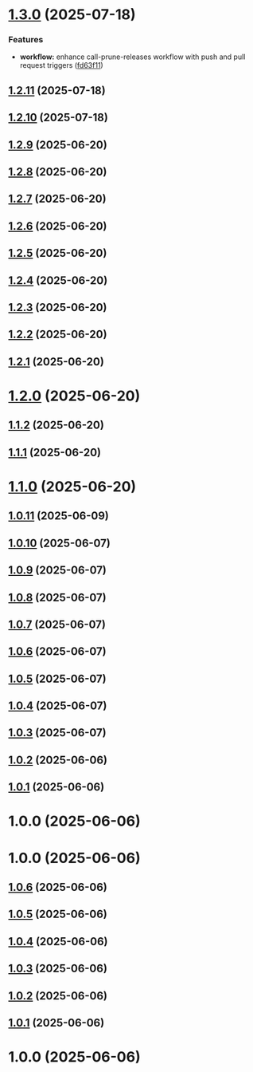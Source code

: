# [1.3.0](https://github.com/variablesoftware/github-workflows/compare/v1.2.11...v1.3.0) (2025-07-18)


### Features

* **workflow:** enhance call-prune-releases workflow with push and pull request triggers ([fd63f11](https://github.com/variablesoftware/github-workflows/commit/fd63f11d1956a9e39596e4f9c2018bdb13e16f4a))

## [1.2.11](https://github.com/variablesoftware/github-workflows/compare/v1.2.10...v1.2.11) (2025-07-18)

## [1.2.10](https://github.com/variablesoftware/github-workflows/compare/v1.2.9...v1.2.10) (2025-07-18)

## [1.2.9](https://github.com/variablesoftware/github-workflows/compare/v1.2.8...v1.2.9) (2025-06-20)

## [1.2.8](https://github.com/variablesoftware/github-workflows/compare/v1.2.7...v1.2.8) (2025-06-20)

## [1.2.7](https://github.com/variablesoftware/github-workflows/compare/v1.2.6...v1.2.7) (2025-06-20)

## [1.2.6](https://github.com/variablesoftware/github-workflows/compare/v1.2.5...v1.2.6) (2025-06-20)

## [1.2.5](https://github.com/variablesoftware/github-workflows/compare/v1.2.4...v1.2.5) (2025-06-20)

## [1.2.4](https://github.com/variablesoftware/github-workflows/compare/v1.2.3...v1.2.4) (2025-06-20)

## [1.2.3](https://github.com/variablesoftware/github-workflows/compare/v1.2.2...v1.2.3) (2025-06-20)

## [1.2.2](https://github.com/variablesoftware/github-workflows/compare/v1.2.1...v1.2.2) (2025-06-20)

## [1.2.1](https://github.com/variablesoftware/github-workflows/compare/v1.2.0...v1.2.1) (2025-06-20)

# [1.2.0](https://github.com/variablesoftware/github-workflows/compare/v1.1.2...v1.2.0) (2025-06-20)

## [1.1.2](https://github.com/variablesoftware/github-workflows/compare/v1.1.1...v1.1.2) (2025-06-20)

## [1.1.1](https://github.com/variablesoftware/github-workflows/compare/v1.1.0...v1.1.1) (2025-06-20)

# [1.1.0](https://github.com/variablesoftware/github-workflows/compare/v1.0.11...v1.1.0) (2025-06-20)

## [1.0.11](https://github.com/variablesoftware/github-workflows/compare/v1.0.10...v1.0.11) (2025-06-09)

## [1.0.10](https://github.com/variablesoftware/github-workflows/compare/v1.0.9...v1.0.10) (2025-06-07)

## [1.0.9](https://github.com/variablesoftware/github-workflows/compare/v1.0.8...v1.0.9) (2025-06-07)

## [1.0.8](https://github.com/variablesoftware/github-workflows/compare/v1.0.7...v1.0.8) (2025-06-07)

## [1.0.7](https://github.com/variablesoftware/github-workflows/compare/v1.0.6...v1.0.7) (2025-06-07)

## [1.0.6](https://github.com/variablesoftware/github-workflows/compare/v1.0.5...v1.0.6) (2025-06-07)

## [1.0.5](https://github.com/variablesoftware/github-workflows/compare/v1.0.4...v1.0.5) (2025-06-07)

## [1.0.4](https://github.com/variablesoftware/github-workflows/compare/v1.0.3...v1.0.4) (2025-06-07)

## [1.0.3](https://github.com/variablesoftware/github-workflows/compare/v1.0.2...v1.0.3) (2025-06-07)

## [1.0.2](https://github.com/variablesoftware/github-workflows/compare/v1.0.1...v1.0.2) (2025-06-06)

## [1.0.1](https://github.com/variablesoftware/github-workflows/compare/v1.0.0...v1.0.1) (2025-06-06)

# 1.0.0 (2025-06-06)

# 1.0.0 (2025-06-06)

## [1.0.6](https://github.com/variablesoftware/github-workflows/compare/v1.0.5...v1.0.6) (2025-06-06)

## [1.0.5](https://github.com/variablesoftware/github-workflows/compare/v1.0.4...v1.0.5) (2025-06-06)

## [1.0.4](https://github.com/variablesoftware/github-workflows/compare/v1.0.3...v1.0.4) (2025-06-06)

## [1.0.3](https://github.com/variablesoftware/github-workflows/compare/v1.0.2...v1.0.3) (2025-06-06)

## [1.0.2](https://github.com/variablesoftware/github-workflows/compare/v1.0.1...v1.0.2) (2025-06-06)

## [1.0.1](https://github.com/variablesoftware/github-workflows/compare/v1.0.0...v1.0.1) (2025-06-06)

# 1.0.0 (2025-06-06)
